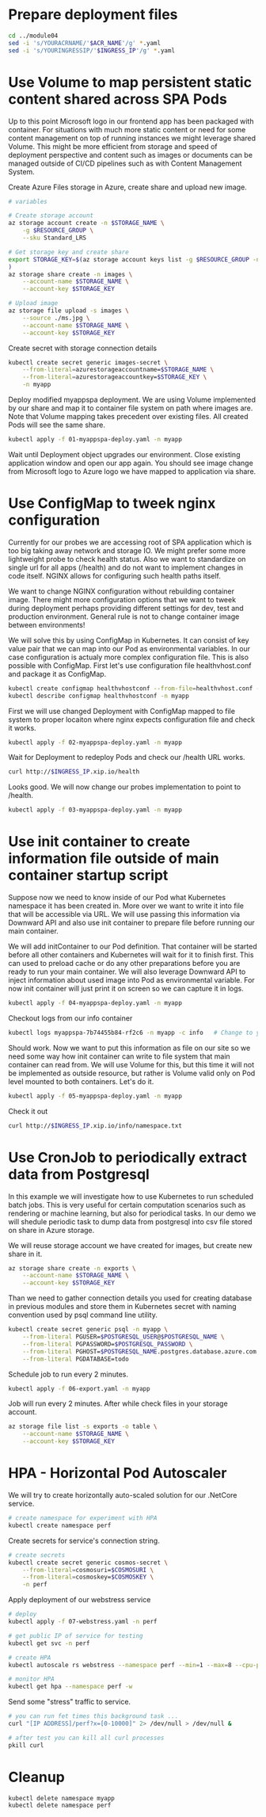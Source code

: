 # Prepare deployment files
```bash
cd ../module04
sed -i 's/YOURACRNAME/'$ACR_NAME'/g' *.yaml
sed -i 's/YOURINGRESSIP/'$INGRESS_IP'/g' *.yaml
```

# Use Volume to map persistent static content shared across SPA Pods
Up to this point Microsoft logo in our frontend app has been packaged with container. For situations with much more static content or need for some content management on top of running instances we might leverage shared Volume. This might be more efficient from storage and speed of deployment perspective and content such as images or documents can be managed outside of CI/CD pipelines such as with Content Management System.

Create Azure Files storage in Azure, create share and upload new image.
```bash
# variables

# Create storage account
az storage account create -n $STORAGE_NAME \
    -g $RESOURCE_GROUP \
    --sku Standard_LRS

# Get storage key and create share
export STORAGE_KEY=$(az storage account keys list -g $RESOURCE_GROUP -n $STORAGE_NAME --query [0].value -o tsv
)
az storage share create -n images \
    --account-name $STORAGE_NAME \
    --account-key $STORAGE_KEY

# Upload image
az storage file upload -s images \
    --source ./ms.jpg \
    --account-name $STORAGE_NAME \
    --account-key $STORAGE_KEY
```

Create secret with storage connection details
```bash
kubectl create secret generic images-secret \
    --from-literal=azurestorageaccountname=$STORAGE_NAME \
    --from-literal=azurestorageaccountkey=$STORAGE_KEY \
    -n myapp
```

Deploy modified myappspa deployment. We are using Volume implemented by our share and map it to container file system on path where images are. Note that Volume mapping takes precedent over existing files. All created Pods will see the same share.
```bash
kubectl apply -f 01-myappspa-deploy.yaml -n myapp
```

Wait until Deployment object upgrades our environment. Close existing application window and open our app again. You should see image change from Microsoft logo to Azure logo we have mapped to application via share.

# Use ConfigMap to tweek nginx configuration
Currently for our probes we are accessing root of SPA application which is too big taking away network and storage IO. We might prefer some more lightweight probe to check health status. Also we want to standardize on single url for all apps (/health) and do not want to implement changes in code itself. NGINX allows for configuring such health paths itself.

We want to change NGINX configuration without rebuilding container image. There might more configuration options that we want to tweek during deployment perhaps providing different settings for dev, test and production environment. General rule is not to change container image between environments!

We will solve this by using ConfigMap in Kubernetes. It can consist of key value pair that we can map into our Pod as environmental variables. In our case configuration is actualy more complex configuration file. This is also possible with ConfigMap. First let's use configuration file healthvhost.conf and package it as ConfigMap. 

```bash
kubectl create configmap healthvhostconf --from-file=healthvhost.conf -n myapp
kubectl describe configmap healthvhostconf -n myapp
```

First we will use changed Deployment with ConfigMap mapped to file system to proper locaiton where nginx expects configuration file and check it works.

```bash
kubectl apply -f 02-myappspa-deploy.yaml -n myapp
```

Wait for Deployment to redeploy Pods and check our /health URL works.
```bash
curl http://$INGRESS_IP.xip.io/health
```

Looks good. We will now change our probes implementation to point to /health.
```bash
kubectl apply -f 03-myappspa-deploy.yaml -n myapp
```

# Use init container to create information file outside of main container startup script
Suppose now we need to know inside of our Pod what Kubernetes namespace it has been created in. More over we want to write it into file that will be accessible via URL. We will use passing this information via Downward API and also use init container to prepare file before running our main container.

We will add initContainer to our Pod definition. That container will be started before all other containers and Kubernetes will wait for it to finish first. This can used to preload cache or do any other preparations before you are ready to run your main container. We will also leverage Downward API to inject information about used image into Pod as environmental variable. For now init container will just print it on screen so we can capture it in logs.
```bash
kubectl apply -f 04-myappspa-deploy.yaml -n myapp
```

Checkout logs from our info container
```bash
kubectl logs myappspa-7b74455b84-rf2c6 -n myapp -c info   # Change to your Pod name
```

Should work. Now we want to put this information as file on our site so we need some way how init container can write to file system that main container can read from. We will use Volume for this, but this time it will not be implemented as outside resource, but rather is Volume valid only on Pod level mounted to both containers. Let's do it.
```bash
kubectl apply -f 05-myappspa-deploy.yaml -n myapp
```

Check it out
```bash
curl http://$INGRESS_IP.xip.io/info/namespace.txt
```

# Use CronJob to periodically extract data from Postgresql
In this example we will investigate how to use Kubernetes to run scheduled batch jobs. This is very useful for certain computation scenarios such as rendering or machine learning, but also for periodical tasks. In our demo we will shedule periodic task to dump data from postgresql into csv file stored on share in Azure storage.

We will reuse storage account we have created for images, but create new share in it.
```bash
az storage share create -n exports \
    --account-name $STORAGE_NAME \
    --account-key $STORAGE_KEY
```

Than we need to gather connection details you used for creating database in previous modules and store them in Kubernetes secret with naming convention used by psql command line utility.
```bash
kubectl create secret generic psql -n myapp \
    --from-literal PGUSER=$POSTGRESQL_USER@$POSTGRESQL_NAME \
    --from-literal PGPASSWORD=$POSTGRESQL_PASSWORD \
    --from-literal PGHOST=$POSTGRESQL_NAME.postgres.database.azure.com \
    --from-literal PGDATABASE=todo
```

Schedule job to run every 2 minutes.
```bash
kubectl apply -f 06-export.yaml -n myapp
```

Job will run every 2 minutes. After while check files in your storage account.

```bash
az storage file list -s exports -o table \
    --account-name $STORAGE_NAME \
    --account-key $STORAGE_KEY
```

# HPA - Horizontal Pod Autoscaler

We will try to create horizontally auto-scaled solution for our .NetCore service.
```bash
# create namespace for experiment with HPA
kubectl create namespace perf
```

Create secrets for service's connection string.
```bash
# create secrets
kubectl create secret generic cosmos-secret \
    --from-literal=cosmosuri=$COSMOSURI \
    --from-literal=cosmoskey=$COSMOSKEY \
    -n perf
```

Apply deployment of our webstress service
```bash
# deploy
kubectl apply -f 07-webstress.yaml -n perf

# get public IP of service for testing
kubectl get svc -n perf

# create HPA
kubectl autoscale rs webstress --namespace perf --min=1 --max=8 --cpu-percent=50

# monitor HPA
kubectl get hpa --namespace perf -w
```

Send some "stress" traffic to service.
```bash
# you can run fet times this background task ...
curl "[IP ADDRESS]/perf?x=[0-10000]" 2> /dev/null > /dev/null &

# after test you can kill all curl processes
pkill curl
```

# Cleanup

```bash
kubectl delete namespace myapp
kubectl delete namespace perf
```